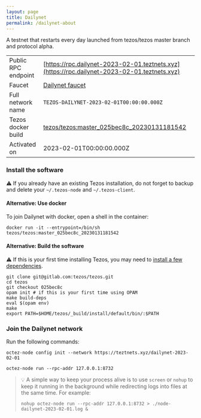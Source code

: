```yaml
---
layout: page
title: Dailynet
permalink: /dailynet-about
---
```


A testnet that restarts every day launched from tezos/tezos master branch and protocol alpha.

| | |
|-------|---------------------|
| Public RPC endpoint | [https://rpc.dailynet-2023-02-01.teztnets.xyz](https://rpc.dailynet-2023-02-01.teztnets.xyz) |
| Faucet | [Dailynet faucet](https://faucet.dailynet-2023-02-01.teztnets.xyz) |
| Full network name | `TEZOS-DAILYNET-2023-02-01T00:00:00.000Z` |
| Tezos docker build | [tezos/tezos:master_025bec8c_20230131181542](https://hub.docker.com/r/tezos/tezos/tags?page=1&ordering=last_updated&name=master_025bec8c_20230131181542) |
| Activated on | 2023-02-01T00:00:00.000Z |





### Install the software

⚠️  If you already have an existing Tezos installation, do not forget to backup and delete your `~/.tezos-node` and `~/.tezos-client`.



#### Alternative: Use docker

To join Dailynet with docker, open a shell in the container:

```
docker run -it --entrypoint=/bin/sh tezos/tezos:master_025bec8c_20230131181542
```

#### Alternative: Build the software

⚠️  If this is your first time installing Tezos, you may need to [install a few dependencies](https://tezos.gitlab.io/introduction/howtoget.html#setting-up-the-development-environment-from-scratch).

```
git clone git@gitlab.com:tezos/tezos.git
cd tezos
git checkout 025bec8c
opam init # if this is your first time using OPAM
make build-deps
eval $(opam env)
make
export PATH=$HOME/tezos/_build/install/default/bin/:$PATH
```

### Join the Dailynet network

Run the following commands:

```
octez-node config init --network https://teztnets.xyz/dailynet-2023-02-01

octez-node run --rpc-addr 127.0.0.1:8732
```

> 💡 A simple way to keep your process alive is to use `screen` or `nohup` to keep it running in the background while redirecting logs into files at the same time. For example:
>
> ```bash=13
> nohup octez-node run --rpc-addr 127.0.0.1:8732 > ./node-dailynet-2023-02-01.log &
> ```


